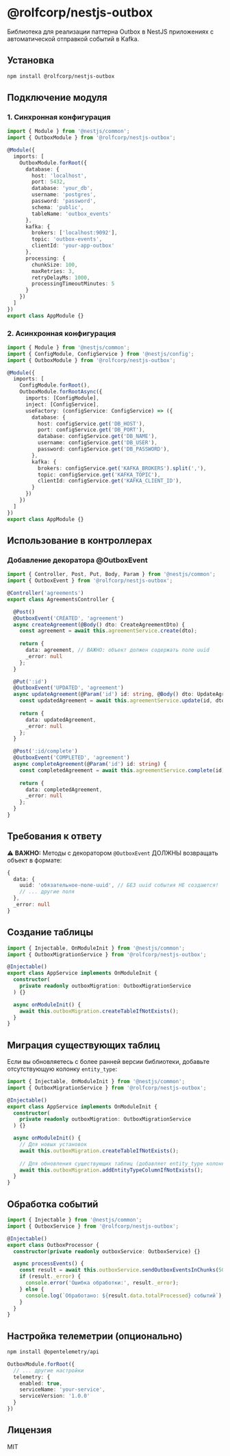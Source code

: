 # @rolfcorp/nestjs-outbox

Библиотека для реализации паттерна Outbox в NestJS приложениях с автоматической отправкой событий в Kafka.

## Установка

```bash
npm install @rolfcorp/nestjs-outbox
```

## Подключение модуля

### 1. Синхронная конфигурация

```typescript
import { Module } from '@nestjs/common';
import { OutboxModule } from '@rolfcorp/nestjs-outbox';

@Module({
  imports: [
    OutboxModule.forRoot({
      database: {
        host: 'localhost',
        port: 5432,
        database: 'your_db',
        username: 'postgres',
        password: 'password',
        schema: 'public',
        tableName: 'outbox_events'
      },
      kafka: {
        brokers: ['localhost:9092'],
        topic: 'outbox-events',
        clientId: 'your-app-outbox'
      },
      processing: {
        chunkSize: 100,
        maxRetries: 3,
        retryDelayMs: 1000,
        processingTimeoutMinutes: 5
      }
    })
  ]
})
export class AppModule {}
```

### 2. Асинхронная конфигурация

```typescript
import { Module } from '@nestjs/common';
import { ConfigModule, ConfigService } from '@nestjs/config';
import { OutboxModule } from '@rolfcorp/nestjs-outbox';

@Module({
  imports: [
    ConfigModule.forRoot(),
    OutboxModule.forRootAsync({
      imports: [ConfigModule],
      inject: [ConfigService],
      useFactory: (configService: ConfigService) => ({
        database: {
          host: configService.get('DB_HOST'),
          port: configService.get('DB_PORT'),
          database: configService.get('DB_NAME'),
          username: configService.get('DB_USER'),
          password: configService.get('DB_PASSWORD'),
        },
        kafka: {
          brokers: configService.get('KAFKA_BROKERS').split(','),
          topic: configService.get('KAFKA_TOPIC'),
          clientId: configService.get('KAFKA_CLIENT_ID'),
        }
      })
    })
  ]
})
export class AppModule {}
```

## Использование в контроллерах

### Добавление декоратора @OutboxEvent

```typescript
import { Controller, Post, Put, Body, Param } from '@nestjs/common';
import { OutboxEvent } from '@rolfcorp/nestjs-outbox';

@Controller('agreements')
export class AgreementsController {

  @Post()
  @OutboxEvent('CREATED', 'agreement')
  async createAgreement(@Body() dto: CreateAgreementDto) {
    const agreement = await this.agreementService.create(dto);
    
    return {
      data: agreement, // ВАЖНО: объект должен содержать поле uuid
      _error: null
    };
  }

  @Put(':id')
  @OutboxEvent('UPDATED', 'agreement')
  async updateAgreement(@Param('id') id: string, @Body() dto: UpdateAgreementDto) {
    const updatedAgreement = await this.agreementService.update(id, dto);
    
    return {
      data: updatedAgreement,
      _error: null
    };
  }

  @Post(':id/complete')
  @OutboxEvent('COMPLETED', 'agreement')
  async completeAgreement(@Param('id') id: string) {
    const completedAgreement = await this.agreementService.complete(id);
    
    return {
      data: completedAgreement,
      _error: null
    };
  }
}
```

## Требования к ответу

⚠️ **ВАЖНО:** Методы с декоратором `@OutboxEvent` ДОЛЖНЫ возвращать объект в формате:

```typescript
{
  data: {
    uuid: 'обязательное-поле-uuid', // БЕЗ uuid события НЕ создаются!
    // ... другие поля
  },
  _error: null
}
```

## Создание таблицы

```typescript
import { Injectable, OnModuleInit } from '@nestjs/common';
import { OutboxMigrationService } from '@rolfcorp/nestjs-outbox';

@Injectable()
export class AppService implements OnModuleInit {
  constructor(
    private readonly outboxMigration: OutboxMigrationService
  ) {}

  async onModuleInit() {
    await this.outboxMigration.createTableIfNotExists();
  }
}
```

## Миграция существующих таблиц

Если вы обновляетесь с более ранней версии библиотеки, добавьте отсутствующую колонку `entity_type`:

```typescript
import { Injectable, OnModuleInit } from '@nestjs/common';
import { OutboxMigrationService } from '@rolfcorp/nestjs-outbox';

@Injectable()
export class AppService implements OnModuleInit {
  constructor(
    private readonly outboxMigration: OutboxMigrationService
  ) {}

  async onModuleInit() {
    // Для новых установок
    await this.outboxMigration.createTableIfNotExists();
    
    // Для обновления существующих таблиц (добавляет entity_type колонку)
    await this.outboxMigration.addEntityTypeColumnIfNotExists();
  }
}
```

## Обработка событий

```typescript
import { Injectable } from '@nestjs/common';
import { OutboxService } from '@rolfcorp/nestjs-outbox';

@Injectable()
export class OutboxProcessor {
  constructor(private readonly outboxService: OutboxService) {}

  async processEvents() {
    const result = await this.outboxService.sendOutboxEventsInChunks(50);
    if (result._error) {
      console.error('Ошибка обработки:', result._error);
    } else {
      console.log(`Обработано: ${result.data.totalProcessed} событий`);
    }
  }
}
```

## Настройка телеметрии (опционально)

```bash
npm install @opentelemetry/api
```

```typescript
OutboxModule.forRoot({
  // ... другие настройки
  telemetry: {
    enabled: true,
    serviceName: 'your-service',
    serviceVersion: '1.0.0'
  }
})
```

## Лицензия

MIT 